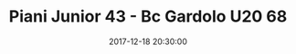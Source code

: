 ---
title: Piani Junior 43 - Bc Gardolo U20 68
date: 2017-12-18 20:30:00
squadra-a: Bc Gardolo U20
punteggio-a: 68
squadra-b: Piani Junior
punteggio-b: 43
partite/squadra: promozione-17-18
luogo: Pal. Scuola Media ""E. Fermi""
categoria: promozione
---